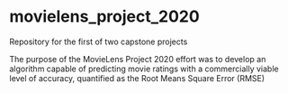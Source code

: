 # movielens_project_2020

Repository for the first of two capstone projects

The purpose of the MovieLens Project 2020 effort was to develop an algorithm capable of predicting movie
ratings with a commercially viable level of accuracy, quantified as the Root Means Square Error (RMSE)
